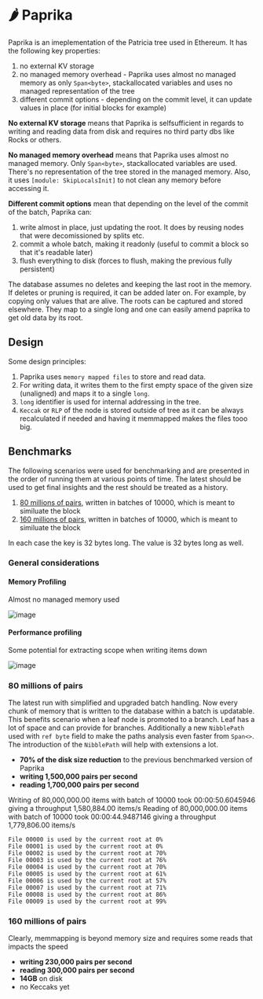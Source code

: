 # :hot_pepper: Paprika

Paprika is an imeplementation of the Patricia tree used in Ethereum. It has the following key properties:

1. no external KV storage
1. no managed memory overhead - Paprika uses almost no managed memory as only `Span<byte>`, stackallocated variables and uses no managed representation of the tree
1. different commit options - depending on the commit level, it can update values in place (for initial blocks for example)

**No external KV storage** means that Paprika is selfsufficient in regards to writing and reading data from disk and requires no third party dbs like Rocks or others.

**No managed memory overhead** means that Paprika uses almost no managed memory. Only `Span<byte>`, stackallocated variables are used. There's no representation of the tree stored in the managed memory. Also, it uses `[module: SkipLocalsInit]` to not clean any memory before accessing it.

**Different commit options** mean that depending on the level of the commit of the batch, Paprika can:

1. write almost in place, just updating the root. It does by reusing nodes that were decomissioned by splits etc.
1. commit a whole batch, making it readonly (useful to commit a block so that it's readable later)
1. flush everything to disk (forces to flush, making the previous fully persistent)

The database assumes no deletes and keeping the last root in the memory. If deletes or pruning is required, it can be added later on. For example, by copying only values that are alive. The roots can be captured and stored elsewhere. They map to a single long and one can easily amend paprika to get old data by its root.

## Design

Some design principles:

1. Paprika uses `memory mapped files` to store and read data. 
1. For writing data, it writes them to the first empty space of the given size (unaligned) and maps it to a single `long`.
1. `long` identifier is used for internal addressing in the tree.
1. `Keccak` or `RLP` of the node is stored outside of tree as it can be always recalculated if needed and having it memmapped makes the files tooo big.

## Benchmarks

The following scenarios were used for benchmarking and are presented in the order of running them at various points of time. The latest should be used to get final insights and the rest should be treated as a history.

1. [80 millions of pairs](#80-millions-of-pairs), written in batches of 10000, which is meant to similuate the block
1. [160 millions of pairs](#160-millions-of-pairs), written in batches of 10000, which is meant to similuate the block

In each case the key is 32 bytes long. The value is 32 bytes long as well.

### General considerations

#### Memory Profiling

Almost no managed memory used

![image](https://user-images.githubusercontent.com/519707/204166299-81c05582-7e0d-4401-b2cf-91a3c1b7153b.png)

#### Performance profiling

Some potential for extracting scope when writing items down

![image](https://user-images.githubusercontent.com/519707/204166363-afe54fec-d772-49ff-9d63-0bf7571b4294.png)


### 80 millions of pairs

The latest run with simplified and upgraded batch handling. Now every chunk of memory that is written to the database within a batch is updatable. This benefits scenario when a leaf node is promoted to a branch. Leaf has a lot of space and can provide for branches. Additionally a new `NibblePath` used with `ref byte` field to make the paths analysis even faster from `Span<>`. The introduction of the `NibblePath` will help with extensions a lot.

- **70% of the disk size reduction** to the previous benchmarked version of Paprika
- **writing 1,500,000 pairs per second**
- **reading 1,700,000 pairs per second**

Writing of 80,000,000.00 items with batch of 10000 took 00:00:50.6045946 giving a throughput 1,580,884.00 items/s
Reading of 80,000,000.00 items with batch of 10000 took 00:00:44.9487146 giving a throughput 1,779,806.00 items/s

```
File 00000 is used by the current root at 0%
File 00001 is used by the current root at 0%
File 00002 is used by the current root at 70%
File 00003 is used by the current root at 76%
File 00004 is used by the current root at 70%
File 00005 is used by the current root at 61%
File 00006 is used by the current root at 57%
File 00007 is used by the current root at 71%
File 00008 is used by the current root at 86%
File 00009 is used by the current root at 99%
```

### 160 millions of pairs

Clearly, memmapping is beyond memory size and requires some reads that impacts the speed

- **writing 230,000 pairs per second**
- **reading 300,000 pairs per second**
- **14GB** on disk
- no Keccaks yet
